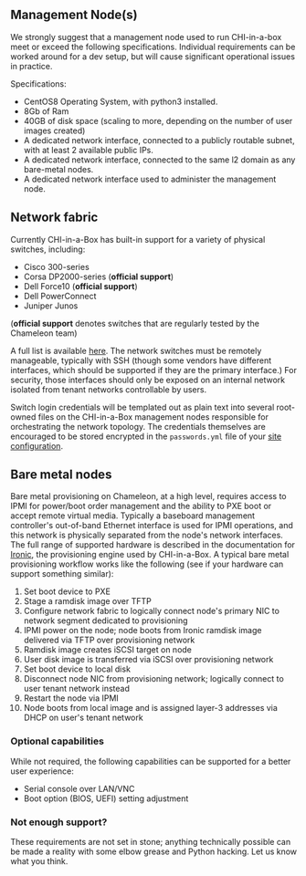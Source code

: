 ## Management Node(s)

We strongly suggest that a management node used to run CHI-in-a-box meet or exceed the following specifications.
Individual requirements can be worked around for a dev setup, but will cause significant operational issues in practice.

Specifications:
* CentOS8 Operating System, with python3 installed.
* 8Gb of Ram
* 40GB of disk space (scaling to more, depending on the number of user images created)
* A dedicated network interface, connected to a publicly routable subnet, with at least 2 available public IPs.
* A dedicated network interface, connected to the same l2 domain as any bare-metal nodes.
* A dedicated network interface used to administer the management node.

## Network fabric

Currently CHI-in-a-Box has built-in support for a variety of physical switches, including:

* Cisco 300-series
* Corsa DP2000-series (**official support**)
* Dell Force10 (**official support**)
* Dell PowerConnect
* Juniper Junos

(**official support** denotes switches that are regularly tested by the Chameleon team)

A full list is available [here](https://docs.openstack.org/networking-generic-switch/latest/supported-devices.html). The network switches must be remotely manageable, typically with SSH (though some vendors have different interfaces, which should be supported if they are the primary interface.) For security, those interfaces should only be exposed on an internal network isolated from tenant networks controllable by users.

Switch login credentials will be templated out as plain text into several root-owned files on the CHI-in-a-Box management nodes responsible for orchestrating the network topology. The credentials themselves are encouraged to be stored encrypted in the `passwords.yml` file of your [site configuration](./The-site-configuration).

## Bare metal nodes

Bare metal provisioning on Chameleon, at a high level, requires access to IPMI for power/boot order management and the ability to PXE boot or accept remote virtual media. Typically a baseboard management controller's out-of-band Ethernet interface is used for IPMI operations, and this network is physically separated from the node's network interfaces. The full range of supported hardware is described in the documentation for [Ironic](https://docs.openstack.org/ironic/latest/admin/drivers.html), the provisioning engine used by CHI-in-a-Box. A typical bare metal provisioning workflow works like the following (see if your hardware can support something similar):

1. Set boot device to PXE
2. Stage a ramdisk image over TFTP
3. Configure network fabric to logically connect node's primary NIC to network segment dedicated to provisioning
4. IPMI power on the node; node boots from Ironic ramdisk image delivered via TFTP over provisioning network
5. Ramdisk image creates iSCSI target on node
6. User disk image is transferred via iSCSI over provisioning network
7. Set boot device to local disk
8. Disconnect node NIC from provisioning network; logically connect to user tenant network instead
9. Restart the node via IPMI
10. Node boots from local image and is assigned layer-3 addresses via DHCP on user's tenant network

### Optional capabilities

While not required, the following capabilities can be supported for a better user experience:

* Serial console over LAN/VNC
* Boot option (BIOS, UEFI) setting adjustment

### Not enough support?

These requirements are not set in stone; anything technically possible can be made a reality with some elbow grease and Python hacking. Let us know what you think.


